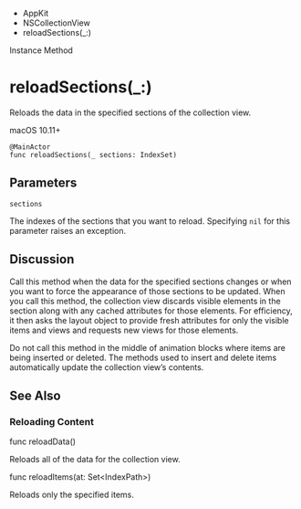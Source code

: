 

- AppKit
- NSCollectionView
-  reloadSections(\_:) 

Instance Method

# reloadSections(\_:)

Reloads the data in the specified sections of the collection view.

macOS 10.11+

``` source
@MainActor
func reloadSections(_ sections: IndexSet)
```

## Parameters 

`sections`  

The indexes of the sections that you want to reload. Specifying `nil` for this parameter raises an exception.

## Discussion

Call this method when the data for the specified sections changes or when you want to force the appearance of those sections to be updated. When you call this method, the collection view discards visible elements in the section along with any cached attributes for those elements. For efficiency, it then asks the layout object to provide fresh attributes for only the visible items and views and requests new views for those elements.

Do not call this method in the middle of animation blocks where items are being inserted or deleted. The methods used to insert and delete items automatically update the collection view’s contents.

## See Also

### Reloading Content

func reloadData()

Reloads all of the data for the collection view.

func reloadItems(at: Set&lt;IndexPath>)

Reloads only the specified items.

